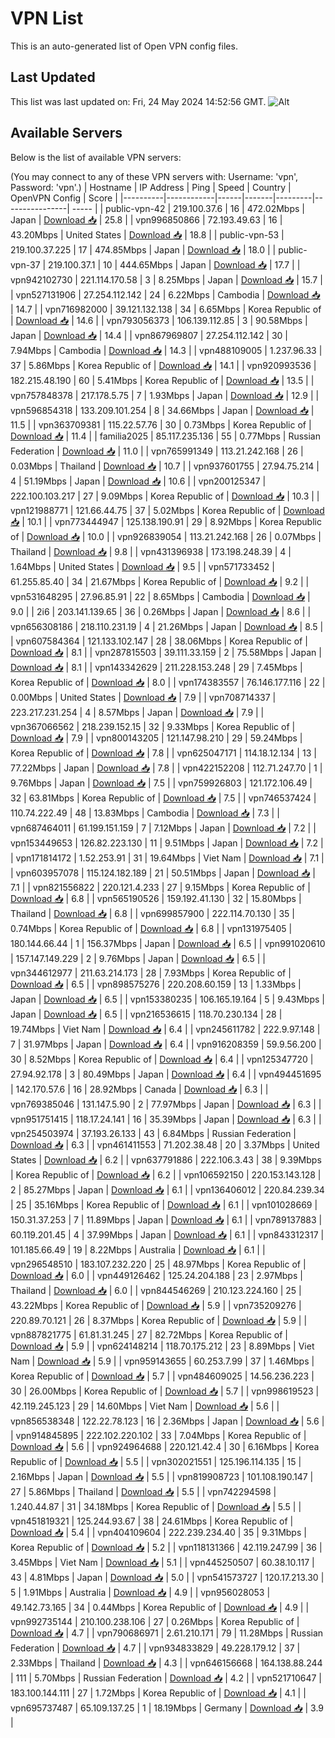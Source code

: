 # VPN List

This is an auto-generated list of Open VPN config files.

## Last Updated

This list was last updated on: Fri, 24 May 2024 14:52:56 GMT.
![Alt](https://repobeats.axiom.co/api/embed/186b98318ef1479477931607c1ad7d823f12451f.svg "Repobeats analytics image")

## Available Servers

Below is the list of available VPN servers:

(You may connect to any of these VPN servers with: Username: 'vpn', Password: 'vpn'.)
| Hostname | IP Address | Ping | Speed | Country | OpenVPN Config | Score |
|----------|------------|------|-------|---------|----------------| ----- |
| public-vpn-42 | 219.100.37.6 | 16 | 472.02Mbps | Japan | [Download 📥](./configs/server_0_JP.ovpn) | 25.8 |
| vpn996850866 | 72.193.49.63 | 16 | 43.20Mbps | United States | [Download 📥](./configs/server_1_US.ovpn) | 18.8 |
| public-vpn-53 | 219.100.37.225 | 17 | 474.85Mbps | Japan | [Download 📥](./configs/server_2_JP.ovpn) | 18.0 |
| public-vpn-37 | 219.100.37.1 | 10 | 444.65Mbps | Japan | [Download 📥](./configs/server_3_JP.ovpn) | 17.7 |
| vpn942102730 | 221.114.170.58 | 3 | 8.25Mbps | Japan | [Download 📥](./configs/server_4_JP.ovpn) | 15.7 |
| vpn527131906 | 27.254.112.142 | 24 | 6.22Mbps | Cambodia | [Download 📥](./configs/server_5_KH.ovpn) | 14.7 |
| vpn716982000 | 39.121.132.138 | 34 | 6.65Mbps | Korea Republic of | [Download 📥](./configs/server_6_KR.ovpn) | 14.6 |
| vpn793056373 | 106.139.112.85 | 3 | 90.58Mbps | Japan | [Download 📥](./configs/server_7_JP.ovpn) | 14.4 |
| vpn867969807 | 27.254.112.142 | 30 | 7.94Mbps | Cambodia | [Download 📥](./configs/server_8_KH.ovpn) | 14.3 |
| vpn488109005 | 1.237.96.33 | 37 | 5.86Mbps | Korea Republic of | [Download 📥](./configs/server_9_KR.ovpn) | 14.1 |
| vpn920993536 | 182.215.48.190 | 60 | 5.41Mbps | Korea Republic of | [Download 📥](./configs/server_10_KR.ovpn) | 13.5 |
| vpn757848378 | 217.178.5.75 | 7 | 1.93Mbps | Japan | [Download 📥](./configs/server_11_JP.ovpn) | 12.9 |
| vpn596854318 | 133.209.101.254 | 8 | 34.66Mbps | Japan | [Download 📥](./configs/server_12_JP.ovpn) | 11.5 |
| vpn363709381 | 115.22.57.76 | 30 | 0.73Mbps | Korea Republic of | [Download 📥](./configs/server_13_KR.ovpn) | 11.4 |
| familia2025 | 85.117.235.136 | 55 | 0.77Mbps | Russian Federation | [Download 📥](./configs/server_14_RU.ovpn) | 11.0 |
| vpn765991349 | 113.21.242.168 | 26 | 0.03Mbps | Thailand | [Download 📥](./configs/server_15_TH.ovpn) | 10.7 |
| vpn937601755 | 27.94.75.214 | 4 | 51.19Mbps | Japan | [Download 📥](./configs/server_16_JP.ovpn) | 10.6 |
| vpn200125347 | 222.100.103.217 | 27 | 9.09Mbps | Korea Republic of | [Download 📥](./configs/server_17_KR.ovpn) | 10.3 |
| vpn121988771 | 121.66.44.75 | 37 | 5.02Mbps | Korea Republic of | [Download 📥](./configs/server_18_KR.ovpn) | 10.1 |
| vpn773444947 | 125.138.190.91 | 29 | 8.92Mbps | Korea Republic of | [Download 📥](./configs/server_19_KR.ovpn) | 10.0 |
| vpn926839054 | 113.21.242.168 | 26 | 0.07Mbps | Thailand | [Download 📥](./configs/server_20_TH.ovpn) | 9.8 |
| vpn431396938 | 173.198.248.39 | 4 | 1.64Mbps | United States | [Download 📥](./configs/server_21_US.ovpn) | 9.5 |
| vpn571733452 | 61.255.85.40 | 34 | 21.67Mbps | Korea Republic of | [Download 📥](./configs/server_22_KR.ovpn) | 9.2 |
| vpn531648295 | 27.96.85.91 | 22 | 8.65Mbps | Cambodia | [Download 📥](./configs/server_23_KH.ovpn) | 9.0 |
| 2i6 | 203.141.139.65 | 36 | 0.26Mbps | Japan | [Download 📥](./configs/server_24_JP.ovpn) | 8.6 |
| vpn656308186 | 218.110.231.19 | 4 | 21.26Mbps | Japan | [Download 📥](./configs/server_25_JP.ovpn) | 8.5 |
| vpn607584364 | 121.133.102.147 | 28 | 38.06Mbps | Korea Republic of | [Download 📥](./configs/server_26_KR.ovpn) | 8.1 |
| vpn287815503 | 39.111.33.159 | 2 | 75.58Mbps | Japan | [Download 📥](./configs/server_27_JP.ovpn) | 8.1 |
| vpn143342629 | 211.228.153.248 | 29 | 7.45Mbps | Korea Republic of | [Download 📥](./configs/server_28_KR.ovpn) | 8.0 |
| vpn174383557 | 76.146.177.116 | 22 | 0.00Mbps | United States | [Download 📥](./configs/server_29_US.ovpn) | 7.9 |
| vpn708714337 | 223.217.231.254 | 4 | 8.57Mbps | Japan | [Download 📥](./configs/server_30_JP.ovpn) | 7.9 |
| vpn367066562 | 218.239.152.15 | 32 | 9.33Mbps | Korea Republic of | [Download 📥](./configs/server_31_KR.ovpn) | 7.9 |
| vpn800143205 | 121.147.98.210 | 29 | 59.24Mbps | Korea Republic of | [Download 📥](./configs/server_32_KR.ovpn) | 7.8 |
| vpn625047171 | 114.18.12.134 | 13 | 77.22Mbps | Japan | [Download 📥](./configs/server_33_JP.ovpn) | 7.8 |
| vpn422152208 | 112.71.247.70 | 1 | 9.76Mbps | Japan | [Download 📥](./configs/server_34_JP.ovpn) | 7.5 |
| vpn759926803 | 121.172.106.49 | 32 | 63.81Mbps | Korea Republic of | [Download 📥](./configs/server_35_KR.ovpn) | 7.5 |
| vpn746537424 | 110.74.222.49 | 48 | 13.83Mbps | Cambodia | [Download 📥](./configs/server_36_KH.ovpn) | 7.3 |
| vpn687464011 | 61.199.151.159 | 7 | 7.12Mbps | Japan | [Download 📥](./configs/server_37_JP.ovpn) | 7.2 |
| vpn153449653 | 126.82.223.130 | 11 | 9.51Mbps | Japan | [Download 📥](./configs/server_38_JP.ovpn) | 7.2 |
| vpn171814172 | 1.52.253.91 | 31 | 19.64Mbps | Viet Nam | [Download 📥](./configs/server_39_VN.ovpn) | 7.1 |
| vpn603957078 | 115.124.182.189 | 21 | 50.51Mbps | Japan | [Download 📥](./configs/server_40_JP.ovpn) | 7.1 |
| vpn821556822 | 220.121.4.233 | 27 | 9.15Mbps | Korea Republic of | [Download 📥](./configs/server_41_KR.ovpn) | 6.8 |
| vpn565190526 | 159.192.41.130 | 32 | 15.80Mbps | Thailand | [Download 📥](./configs/server_42_TH.ovpn) | 6.8 |
| vpn699857900 | 222.114.70.130 | 35 | 0.74Mbps | Korea Republic of | [Download 📥](./configs/server_43_KR.ovpn) | 6.8 |
| vpn131975405 | 180.144.66.44 | 1 | 156.37Mbps | Japan | [Download 📥](./configs/server_44_JP.ovpn) | 6.5 |
| vpn991020610 | 157.147.149.229 | 2 | 9.76Mbps | Japan | [Download 📥](./configs/server_45_JP.ovpn) | 6.5 |
| vpn344612977 | 211.63.214.173 | 28 | 7.93Mbps | Korea Republic of | [Download 📥](./configs/server_46_KR.ovpn) | 6.5 |
| vpn898575276 | 220.208.60.159 | 13 | 1.33Mbps | Japan | [Download 📥](./configs/server_47_JP.ovpn) | 6.5 |
| vpn153380235 | 106.165.19.164 | 5 | 9.43Mbps | Japan | [Download 📥](./configs/server_48_JP.ovpn) | 6.5 |
| vpn216536615 | 118.70.230.134 | 28 | 19.74Mbps | Viet Nam | [Download 📥](./configs/server_49_VN.ovpn) | 6.4 |
| vpn245611782 | 222.9.97.148 | 7 | 31.97Mbps | Japan | [Download 📥](./configs/server_50_JP.ovpn) | 6.4 |
| vpn916208359 | 59.9.56.200 | 30 | 8.52Mbps | Korea Republic of | [Download 📥](./configs/server_51_KR.ovpn) | 6.4 |
| vpn125347720 | 27.94.92.178 | 3 | 80.49Mbps | Japan | [Download 📥](./configs/server_52_JP.ovpn) | 6.4 |
| vpn494451695 | 142.170.57.6 | 16 | 28.92Mbps | Canada | [Download 📥](./configs/server_53_CA.ovpn) | 6.3 |
| vpn769385046 | 131.147.5.90 | 2 | 77.97Mbps | Japan | [Download 📥](./configs/server_54_JP.ovpn) | 6.3 |
| vpn951751415 | 118.17.24.141 | 16 | 35.39Mbps | Japan | [Download 📥](./configs/server_55_JP.ovpn) | 6.3 |
| vpn254503974 | 37.193.26.133 | 43 | 6.84Mbps | Russian Federation | [Download 📥](./configs/server_56_RU.ovpn) | 6.3 |
| vpn461411553 | 71.202.38.48 | 20 | 3.37Mbps | United States | [Download 📥](./configs/server_57_US.ovpn) | 6.2 |
| vpn637791886 | 222.106.3.43 | 38 | 9.39Mbps | Korea Republic of | [Download 📥](./configs/server_58_KR.ovpn) | 6.2 |
| vpn106592150 | 220.153.143.128 | 2 | 85.27Mbps | Japan | [Download 📥](./configs/server_59_JP.ovpn) | 6.1 |
| vpn136406012 | 220.84.239.34 | 25 | 35.16Mbps | Korea Republic of | [Download 📥](./configs/server_60_KR.ovpn) | 6.1 |
| vpn101028669 | 150.31.37.253 | 7 | 11.89Mbps | Japan | [Download 📥](./configs/server_61_JP.ovpn) | 6.1 |
| vpn789137883 | 60.119.201.45 | 4 | 37.99Mbps | Japan | [Download 📥](./configs/server_62_JP.ovpn) | 6.1 |
| vpn843312317 | 101.185.66.49 | 19 | 8.22Mbps | Australia | [Download 📥](./configs/server_63_AU.ovpn) | 6.1 |
| vpn296548510 | 183.107.232.220 | 25 | 48.97Mbps | Korea Republic of | [Download 📥](./configs/server_64_KR.ovpn) | 6.0 |
| vpn449126462 | 125.24.204.188 | 23 | 2.97Mbps | Thailand | [Download 📥](./configs/server_65_TH.ovpn) | 6.0 |
| vpn844546269 | 210.123.224.160 | 25 | 43.22Mbps | Korea Republic of | [Download 📥](./configs/server_66_KR.ovpn) | 5.9 |
| vpn735209276 | 220.89.70.121 | 26 | 8.37Mbps | Korea Republic of | [Download 📥](./configs/server_67_KR.ovpn) | 5.9 |
| vpn887821775 | 61.81.31.245 | 27 | 82.72Mbps | Korea Republic of | [Download 📥](./configs/server_68_KR.ovpn) | 5.9 |
| vpn624148214 | 118.70.175.212 | 23 | 8.89Mbps | Viet Nam | [Download 📥](./configs/server_69_VN.ovpn) | 5.9 |
| vpn959143655 | 60.253.7.99 | 37 | 1.46Mbps | Korea Republic of | [Download 📥](./configs/server_70_KR.ovpn) | 5.7 |
| vpn484609025 | 14.56.236.223 | 30 | 26.00Mbps | Korea Republic of | [Download 📥](./configs/server_71_KR.ovpn) | 5.7 |
| vpn998619523 | 42.119.245.123 | 29 | 14.60Mbps | Viet Nam | [Download 📥](./configs/server_72_VN.ovpn) | 5.6 |
| vpn856538348 | 122.22.78.123 | 16 | 2.36Mbps | Japan | [Download 📥](./configs/server_73_JP.ovpn) | 5.6 |
| vpn914845895 | 222.102.220.102 | 33 | 7.04Mbps | Korea Republic of | [Download 📥](./configs/server_74_KR.ovpn) | 5.6 |
| vpn924964688 | 220.121.42.4 | 30 | 6.16Mbps | Korea Republic of | [Download 📥](./configs/server_75_KR.ovpn) | 5.5 |
| vpn302021551 | 125.196.114.135 | 15 | 2.16Mbps | Japan | [Download 📥](./configs/server_76_JP.ovpn) | 5.5 |
| vpn819908723 | 101.108.190.147 | 27 | 5.86Mbps | Thailand | [Download 📥](./configs/server_77_TH.ovpn) | 5.5 |
| vpn742294598 | 1.240.44.87 | 31 | 34.18Mbps | Korea Republic of | [Download 📥](./configs/server_78_KR.ovpn) | 5.5 |
| vpn451819321 | 125.244.93.67 | 38 | 24.61Mbps | Korea Republic of | [Download 📥](./configs/server_79_KR.ovpn) | 5.4 |
| vpn404109604 | 222.239.234.40 | 35 | 9.31Mbps | Korea Republic of | [Download 📥](./configs/server_80_KR.ovpn) | 5.2 |
| vpn118131366 | 42.119.247.99 | 36 | 3.45Mbps | Viet Nam | [Download 📥](./configs/server_81_VN.ovpn) | 5.1 |
| vpn445250507 | 60.38.10.117 | 43 | 4.81Mbps | Japan | [Download 📥](./configs/server_82_JP.ovpn) | 5.0 |
| vpn541573727 | 120.17.213.30 | 5 | 1.91Mbps | Australia | [Download 📥](./configs/server_83_AU.ovpn) | 4.9 |
| vpn956028053 | 49.142.73.165 | 34 | 0.44Mbps | Korea Republic of | [Download 📥](./configs/server_84_KR.ovpn) | 4.9 |
| vpn992735144 | 210.100.238.106 | 27 | 0.26Mbps | Korea Republic of | [Download 📥](./configs/server_85_KR.ovpn) | 4.7 |
| vpn790686971 | 2.61.210.171 | 79 | 11.28Mbps | Russian Federation | [Download 📥](./configs/server_86_RU.ovpn) | 4.7 |
| vpn934833829 | 49.228.179.12 | 37 | 2.33Mbps | Thailand | [Download 📥](./configs/server_87_TH.ovpn) | 4.3 |
| vpn646156668 | 164.138.88.244 | 111 | 5.70Mbps | Russian Federation | [Download 📥](./configs/server_88_RU.ovpn) | 4.2 |
| vpn521710647 | 183.100.144.111 | 27 | 1.72Mbps | Korea Republic of | [Download 📥](./configs/server_89_KR.ovpn) | 4.1 |
| vpn695737487 | 65.109.137.25 | 1 | 18.19Mbps | Germany | [Download 📥](./configs/server_90_DE.ovpn) | 3.9 |
